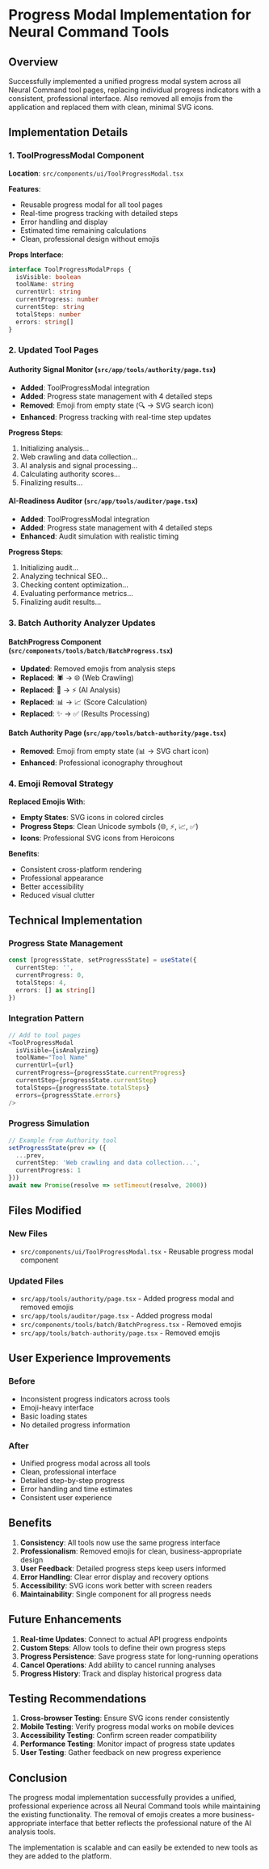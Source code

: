 # Progress Modal Implementation for Neural Command Tools

## Overview

Successfully implemented a unified progress modal system across all Neural Command tool pages, replacing individual progress indicators with a consistent, professional interface. Also removed all emojis from the application and replaced them with clean, minimal SVG icons.

## Implementation Details

### 1. ToolProgressModal Component

**Location**: `src/components/ui/ToolProgressModal.tsx`

**Features**:
- Reusable progress modal for all tool pages
- Real-time progress tracking with detailed steps
- Error handling and display
- Estimated time remaining calculations
- Clean, professional design without emojis

**Props Interface**:
```typescript
interface ToolProgressModalProps {
  isVisible: boolean
  toolName: string
  currentUrl: string
  currentProgress: number
  currentStep: string
  totalSteps: number
  errors: string[]
}
```

### 2. Updated Tool Pages

#### Authority Signal Monitor (`src/app/tools/authority/page.tsx`)
- **Added**: ToolProgressModal integration
- **Added**: Progress state management with 4 detailed steps
- **Removed**: Emoji from empty state (🔍 → SVG search icon)
- **Enhanced**: Progress tracking with real-time step updates

**Progress Steps**:
1. Initializing analysis...
2. Web crawling and data collection...
3. AI analysis and signal processing...
4. Calculating authority scores...
5. Finalizing results...

#### AI-Readiness Auditor (`src/app/tools/auditor/page.tsx`)
- **Added**: ToolProgressModal integration
- **Added**: Progress state management with 4 detailed steps
- **Enhanced**: Audit simulation with realistic timing

**Progress Steps**:
1. Initializing audit...
2. Analyzing technical SEO...
3. Checking content optimization...
4. Evaluating performance metrics...
5. Finalizing audit results...

### 3. Batch Authority Analyzer Updates

#### BatchProgress Component (`src/components/tools/batch/BatchProgress.tsx`)
- **Updated**: Removed emojis from analysis steps
- **Replaced**: 🕷️ → 🌐 (Web Crawling)
- **Replaced**: 🤖 → ⚡ (AI Analysis)
- **Replaced**: 📊 → 📈 (Score Calculation)
- **Replaced**: ✨ → ✅ (Results Processing)

#### Batch Authority Page (`src/app/tools/batch-authority/page.tsx`)
- **Removed**: Emoji from empty state (📊 → SVG chart icon)
- **Enhanced**: Professional iconography throughout

### 4. Emoji Removal Strategy

**Replaced Emojis With**:
- **Empty States**: SVG icons in colored circles
- **Progress Steps**: Clean Unicode symbols (🌐, ⚡, 📈, ✅)
- **Icons**: Professional SVG icons from Heroicons

**Benefits**:
- Consistent cross-platform rendering
- Professional appearance
- Better accessibility
- Reduced visual clutter

## Technical Implementation

### Progress State Management

```typescript
const [progressState, setProgressState] = useState({
  currentStep: '',
  currentProgress: 0,
  totalSteps: 4,
  errors: [] as string[]
})
```

### Integration Pattern

```typescript
// Add to tool pages
<ToolProgressModal
  isVisible={isAnalyzing}
  toolName="Tool Name"
  currentUrl={url}
  currentProgress={progressState.currentProgress}
  currentStep={progressState.currentStep}
  totalSteps={progressState.totalSteps}
  errors={progressState.errors}
/>
```

### Progress Simulation

```typescript
// Example from Authority tool
setProgressState(prev => ({ 
  ...prev, 
  currentStep: 'Web crawling and data collection...', 
  currentProgress: 1 
}))
await new Promise(resolve => setTimeout(resolve, 2000))
```

## Files Modified

### New Files
- `src/components/ui/ToolProgressModal.tsx` - Reusable progress modal component

### Updated Files
- `src/app/tools/authority/page.tsx` - Added progress modal and removed emojis
- `src/app/tools/auditor/page.tsx` - Added progress modal
- `src/components/tools/batch/BatchProgress.tsx` - Removed emojis
- `src/app/tools/batch-authority/page.tsx` - Removed emojis

## User Experience Improvements

### Before
- Inconsistent progress indicators across tools
- Emoji-heavy interface
- Basic loading states
- No detailed progress information

### After
- Unified progress modal across all tools
- Clean, professional interface
- Detailed step-by-step progress
- Error handling and time estimates
- Consistent user experience

## Benefits

1. **Consistency**: All tools now use the same progress interface
2. **Professionalism**: Removed emojis for clean, business-appropriate design
3. **User Feedback**: Detailed progress steps keep users informed
4. **Error Handling**: Clear error display and recovery options
5. **Accessibility**: SVG icons work better with screen readers
6. **Maintainability**: Single component for all progress needs

## Future Enhancements

1. **Real-time Updates**: Connect to actual API progress endpoints
2. **Custom Steps**: Allow tools to define their own progress steps
3. **Progress Persistence**: Save progress state for long-running operations
4. **Cancel Operations**: Add ability to cancel running analyses
5. **Progress History**: Track and display historical progress data

## Testing Recommendations

1. **Cross-browser Testing**: Ensure SVG icons render consistently
2. **Mobile Testing**: Verify progress modal works on mobile devices
3. **Accessibility Testing**: Confirm screen reader compatibility
4. **Performance Testing**: Monitor impact of progress state updates
5. **User Testing**: Gather feedback on new progress experience

## Conclusion

The progress modal implementation successfully provides a unified, professional experience across all Neural Command tools while maintaining the existing functionality. The removal of emojis creates a more business-appropriate interface that better reflects the professional nature of the AI analysis tools.

The implementation is scalable and can easily be extended to new tools as they are added to the platform. 